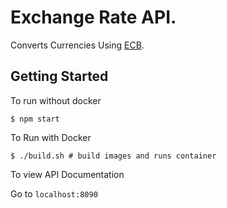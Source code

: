 # Exchange Rate API.

Converts Currencies Using [ECB](https://www.ecb.europa.eu/stats/policy_and_exchange_rates/euro_reference_exchange_rates/html/index.en.html).

## Getting Started

To run without docker

`$ npm start`

To Run with Docker

`$ ./build.sh # build images and runs container`

To view API Documentation

Go to `localhost:8090`
